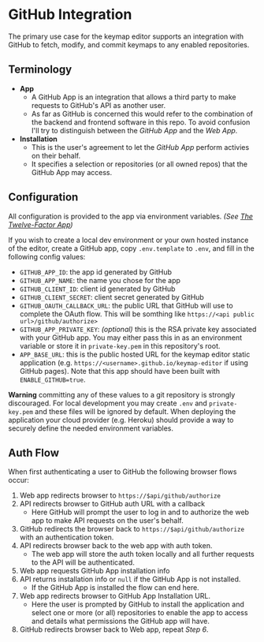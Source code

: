 # GitHub Integration

The primary use case for the keymap editor supports an integration with GitHub
to fetch, modify, and commit keymaps to any enabled repositories.

## Terminology

* **App**
    * A GitHub App is an integration that allows a third party to make requests
      to GitHub's API as another user.
    * As far as GitHub is concerned this would refer to the combination of the
      backend and frontend software in this repo. To avoid confusion I'll try to
      distinguish between the _GitHub App_ and the _Web App_.
* **Installation**
    * This is the user's agreement to let the _GitHub App_ perform activies on
      their behalf.
    * It specifies a selection or repositories (or all owned repos) that the
      GitHub App may access.

## Configuration

All configuration is provided to the app via environment variables.
_(See [The Twelve-Factor App](https://12factor.net/config))_

If you wish to create a local dev environment or your own hosted instance of the
editor, create a GitHub app, copy `.env.template` to `.env`, and fill in the
following config values:

* `GITHUB_APP_ID`: the app id generated by GitHub
* `GITHUB_APP_NAME`: the name you chose for the app
* `GITHUB_CLIENT_ID`: client id generated by GitHub
* `GITHUB_CLIENT_SECRET`: client secret generated by GitHub
* `GITHUB_OAUTH_CALLBACK_URL`: the public URL that GitHub will use to complete
  the OAuth flow. This will be somthing like
  `https://<api public url>/github/authorize>`
* `GITHUB_APP_PRIVATE_KEY`: _(optional)_ this is the RSA private key associated
  with your GitHub app. You may either pass this in as an environment variable
  or store it in `private-key.pem` in this repository's root.
* `APP_BASE_URL`: this is the public hosted URL for the keymap editor static
  application (e.g. `https://<username>.github.io/keymap-editor` if using
  GitHub pages). Note that this app should have been built with
  `ENABLE_GITHUB=true`.

**Warning** committing any of these values to a git repository is strongly
discouraged. For local development you may create `.env` and `private-key.pem`
and these files will be ignored by default. When deploying the application your
cloud provider (e.g. Heroku) should provide a way to securely define the needed
environment variables.

## Auth Flow

When first authenticating a user to GitHub the following browser flows occur:

1. Web app redirects browser to `https://$api/github/authorize`
2. API redirects browser to GitHub auth URL with a callback
    * Here GitHub will prompt the user to log in and to authorize the web app to
      make API requests on the user's behalf.
3. GitHub redirects the browser back to `https://$api/github/authorize` with an
  authentication token.
4. API redirects browser back to the web app with auth token.
    * The web app will store the auth token locally and all further requests to
      the API will be authenticated.
5. Web app requests GitHub App installation info
6. API returns installation info or `null` if the GitHub App is not installed.
    * If the GitHub App is installed the flow can end here.
7. Web app redirects browser to GitHub App Installation URL.
    * Here the user is prompted by GitHub to install the application and select
      one or more (or all) repositories to enable the app to access and details
      what permissions the GitHub app will have.
8. GitHub redirects browser back to Web app, repeat _Step 6_.
